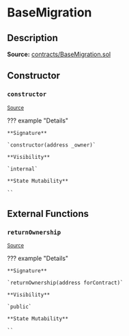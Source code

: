 # BaseMigration

## Description

**Source:** [contracts/BaseMigration.sol](https://github.com/Synthetixio/synthetix/tree/v2.100.0/contracts/BaseMigration.sol)

## Constructor

### `constructor`

<sub>[Source](https://github.com/Synthetixio/synthetix/tree/v2.100.0/contracts/BaseMigration.sol#L6)</sub>

??? example "Details"

    **Signature**

    `constructor(address _owner)`

    **Visibility**

    `internal`

    **State Mutability**

    ``

## External Functions

### `returnOwnership`

<sub>[Source](https://github.com/Synthetixio/synthetix/tree/v2.100.0/contracts/BaseMigration.sol#L9)</sub>

??? example "Details"

    **Signature**

    `returnOwnership(address forContract)`

    **Visibility**

    `public`

    **State Mutability**

    ``
